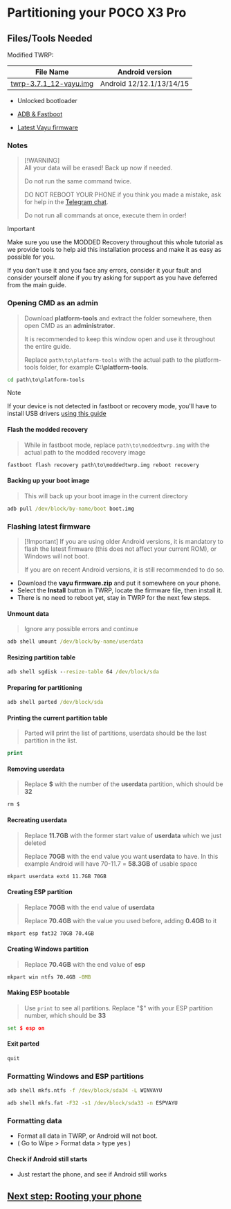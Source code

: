 # Partitioning your POCO X3 Pro

## Files/Tools Needed

Modified TWRP:

| File Name                                       | Android version |
|-------------------------------------------------|-----------------|
| [twrp-3.7.1_12-vayu.img](https://github.com/woa-vayu/POCOX3Pro-Guides/raw/main/Files/twrp-3.7.1_12-vayu.img) | Android 12/12.1/13/14/15 |
- Unlocked bootloader

- [ADB & Fastboot](https://developer.android.com/studio/releases/platform-tools)

- [Latest Vayu firmware](https://xmfirmwareupdater.com/firmware/vayu/)

### Notes
>
> [!WARNING]  
> All your data will be erased! Back up now if needed.
>
> Do not run the same command twice.
>
> DO NOT REBOOT YOUR PHONE if you think you made a mistake, ask for help in the [Telegram chat](https://t.me/winonvayualt).
>
> Do not run all commands at once, execute them in order!

> [!IMPORTANT]
> Make sure you use the MODDED Recovery throughout this whole tutorial as we provide tools to help aid this installation process and make it as easy as possible for you.
>
> If you don't use it and you face any errors, consider it your fault and consider yourself alone if you try asking for support as you have deferred from the main guide.

### Opening CMD as an admin
>
> Download **platform-tools** and extract the folder somewhere, then open CMD as an **administrator**.
>
> It is recommended to keep this window open and use it throughout the entire guide.
>
> Replace `path\to\platform-tools` with the actual path to the platform-tools folder, for example **C:\platform-tools**.

```cmd
cd path\to\platform-tools
```

> [!Note]
> If your device is not detected in fastboot or recovery mode, you'll have to install USB drivers [using this guide](troubleshooting.md#device-is-not-recognized-in-fastboot-or-recovery)

#### Flash the modded recovery
>
> While in fastboot mode, replace `path\to\moddedtwrp.img` with the actual path to the modded recovery image

```cmd
fastboot flash recovery path\to\moddedtwrp.img reboot recovery
```

#### Backing up your boot image
>
> This will back up your boot image in the current directory

```cmd
adb pull /dev/block/by-name/boot boot.img
```

### Flashing latest firmware
>
> [!Important]
> If you are using older Android versions, it is mandatory to flash the latest firmware (this does not affect your current ROM), or Windows will not boot.
>
> If you are on recent Android versions, it is still recommended to do so.

- Download the **vayu firmware.zip** and put it somewhere on your phone.
- Select the **Install** button in TWRP, locate the firmware file, then install it.
- There is no need to reboot yet, stay in TWRP for the next few steps.

#### Unmount data
>
> Ignore any possible errors and continue

```cmd
adb shell umount /dev/block/by-name/userdata
```

#### Resizing partition table

``` cmd
adb shell sgdisk --resize-table 64 /dev/block/sda
```

#### Preparing for partitioning

```cmd
adb shell parted /dev/block/sda
```

#### Printing the current partition table
>
> Parted will print the list of partitions, userdata should be the last partition in the list.

```cmd
print
```

#### Removing userdata
>
> Replace **$** with the number of the **userdata** partition, which should be **32**

```cmd
rm $
```

#### Recreating userdata
>
> Replace **11.7GB** with the former start value of **userdata** which we just deleted
>
> Replace **70GB** with the end value you want **userdata** to have. In this example Android will have 70-11.7 = **58.3GB** of usable space

```cmd
mkpart userdata ext4 11.7GB 70GB
```

#### Creating ESP partition
>
> Replace **70GB** with the end value of **userdata**
>
> Replace **70.4GB** with the value you used before, adding **0.4GB** to it

```cmd
mkpart esp fat32 70GB 70.4GB
```

#### Creating Windows partition
>
> Replace **70.4GB** with the end value of **esp**

```cmd
mkpart win ntfs 70.4GB -0MB
```

#### Making ESP bootable
>
> Use `print` to see all partitions. Replace "$" with your ESP partition number, which should be **33**

```cmd
set $ esp on
```

#### Exit parted

```cmd
quit
```

### Formatting Windows and ESP partitions

```cmd
adb shell mkfs.ntfs -f /dev/block/sda34 -L WINVAYU
```

```cmd
adb shell mkfs.fat -F32 -s1 /dev/block/sda33 -n ESPVAYU
```

### Formatting data

- Format all data in TWRP, or Android will not boot.
- ( Go to Wipe > Format data > type yes )

#### Check if Android still starts

- Just restart the phone, and see if Android still works

## [Next step: Rooting your phone](2-root.md)
